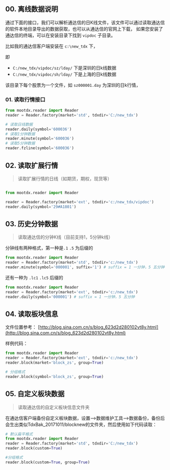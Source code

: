 
## 00. 离线数据说明

通过下面的接口，我们可以解析通达信的日K线文件，该文件可以通过读取通达信的软件本地目录导出的数据获取，也可以从通达信的官网上下载， 如果您安装了通达信的终端，可以在安装目录下找到 `vipdoc` 子目录。

比如我的通达信客户端安装在 `c:\new_tdx` 下，

即

- `C:/new_tdx/vipdoc/sz/lday/` 下是深圳的日k线数据
- `C:/new_tdx/vipdoc/sh/lday/` 下是上海的日k线数据

该目录下每个股票为一个文件，如 `sz000001.day` 为深圳的日k行情，

### 01. 读取行情接口

```python
from mootdx.reader import Reader
reader = Reader.factory(market='std', tdxdir='C:/new_tdx')

# 读取日线数据
reader.daily(symbol='600036')
# 读取1分钟数据
reader.minute(symbol='600036')
# 读取5分钟数据
reader.fzline(symbol='600036')
```

## 02. 读取扩展行情

> 读取扩展行情的日线（如期货，期权，现货等）

```python

from mootdx.reader import Reader

reader = Reader.factory(market='ext', tdxdir='c:/new_tdx/vipdoc')
reader.daily(symbol='29#A1801')
```

## 03. 历史分钟数据

> 读取通达信的分钟K线（目前支持1，5分钟k线）

分钟线有两种格式，第一种是`.1` `.5` 为后缀的

```python
from mootdx.reader import Reader
reader = Reader.factory(market='std', tdxdir='c:/new_tdx')
reader.minute(symbol='000001', suffix='1') # suffix = 1 一分钟，5 五分钟
```

还有一种为 `.lc1` `.lc5` 后缀的

```python
from mootdx.reader import Reader
reader = Reader.factory(market='ext', tdxdir='c:/new_tdx')
reader.daily(symbol='000001') # suffix = 1 一分钟，5 五分钟
```

## 04. 读取板块信息

文件位置参考： [http://blog.sina.com.cn/s/blog_623d2d280102vt8y.html](http://blog.sina.com.cn/s/blog_623d2d280102vt8y.html)

样例代码：

```python
from mootdx.reader import Reader
reader = Reader.factory(market='ext', tdxdir='c:/new_tdx')
reader.block(market='block_zs', group=True)
```

```python
# 分组格式
reader.block(symbol='block_zs', group=True)
```

## 05. 自定义板块数据

> 读取通达信的自定义板块信息文件夹

在通达信客户端备份自定义板块数据，设置-->数据维护工具-->数据备份，备份后会生出类似TdxBak_20171011/blocknew的文件夹，然后使用如下代码读取：

```python
# 默认扁平格式
from mootdx.reader import Reader
reader = Reader.factory(market='std', tdxdir='C:/new_tdx')
reader.block(custom=True)

#分组格式
reader.block(custom=True, group=True)
```
